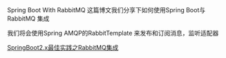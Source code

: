 Spring Boot With RabbitMQ
这篇博文我们分享下如何使用Spring Boot与RabbitMQ 集成

我们将会使用Spring AMQP的RabbitTemplate 来发布和订阅消息，监听适配器

[SpringBoot2.x最佳实践之RabbitMQ集成](https://xingyun.blog.csdn.net/article/details/116271424)